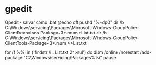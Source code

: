 # gpedit
Gpedit - salvar como .bat
@echo off
pushd "%~dp0"
dir /b C:\Windows\servicing\Packages\Microsoft-Windows-GroupPolicy-ClientExtensions-Package~3*.mum >List.txt
dir /b C:\Windows\servicing\Packages\Microsoft-Windows-GroupPolicy-ClientTools-Package~3*.mum >>List.txt

for /f %%i in ('findstr /i . List.txt 2^>nul') do dism /online /norestart /add-package:"C:\Windows\servicing\Packages\%%i"
pause
